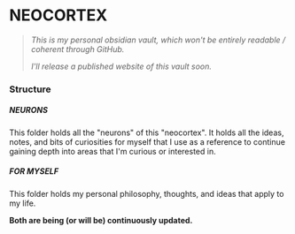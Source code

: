 # NEOCORTEX

> _This is my personal obsidian vault, which won't be entirely readable / coherent through GitHub._
> 
> _I'll release a published website of this vault soon._
### Structure
##### **NEURONS** 
This folder holds all the "neurons" of this "neocortex". It holds all the ideas, notes, and bits of curiosities for myself that I use as a reference to continue gaining depth into areas that I'm curious or interested in.
##### FOR MYSELF
This folder holds my personal philosophy, thoughts, and ideas that apply to my life.

**Both are being (or will be) continuously updated.**